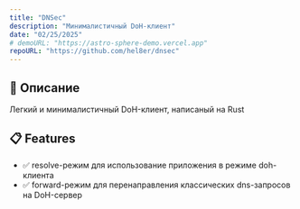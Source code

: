 ```yaml
---
title: "DNSec"
description: "Минималистичный DoH-клиент"
date: "02/25/2025"
# demoURL: "https://astro-sphere-demo.vercel.app"
repoURL: "https://github.com/hel8er/dnsec"
---
```


<!-- ![Astro Sphere](/astro-sphere.jpg) -->


## 🚀 Описание

Легкий и минималистичный DoH-клиент, написаный на Rust



## 📋 Features

- ✅ resolve-режим для использование приложения в режиме doh-клиента
- ✅ forward-режим для перенаправления классических dns-запросов на DoH-сервер


